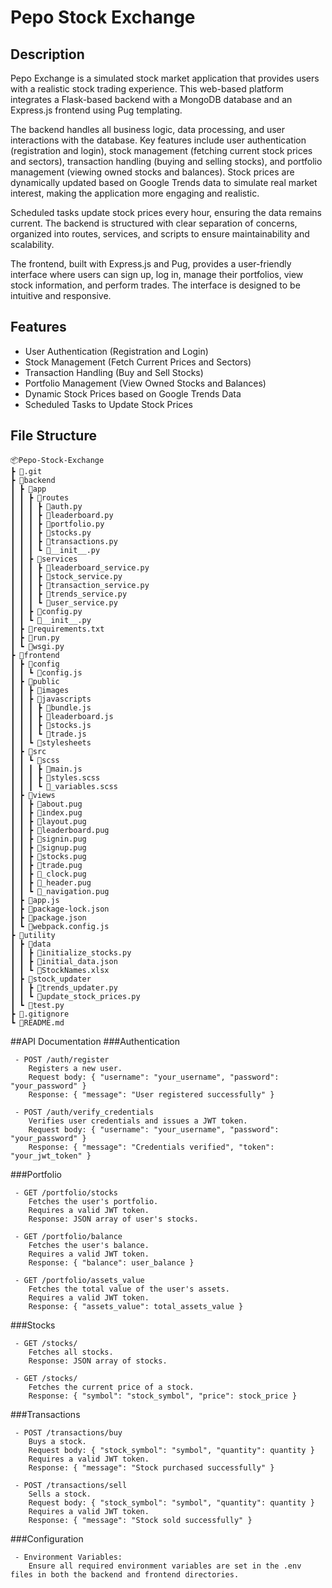 # Pepo Stock Exchange

## Description

Pepo Exchange is a simulated stock market application that provides users with a realistic stock trading experience. This web-based platform integrates a Flask-based backend with a MongoDB database and an Express.js frontend using Pug templating.

The backend handles all business logic, data processing, and user interactions with the database. Key features include user authentication (registration and login), stock management (fetching current stock prices and sectors), transaction handling (buying and selling stocks), and portfolio management (viewing owned stocks and balances). Stock prices are dynamically updated based on Google Trends data to simulate real market interest, making the application more engaging and realistic.

Scheduled tasks update stock prices every hour, ensuring the data remains current. The backend is structured with clear separation of concerns, organized into routes, services, and scripts to ensure maintainability and scalability.

The frontend, built with Express.js and Pug, provides a user-friendly interface where users can sign up, log in, manage their portfolios, view stock information, and perform trades. The interface is designed to be intuitive and responsive.

## Features

- User Authentication (Registration and Login)
- Stock Management (Fetch Current Prices and Sectors)
- Transaction Handling (Buy and Sell Stocks)
- Portfolio Management (View Owned Stocks and Balances)
- Dynamic Stock Prices based on Google Trends Data
- Scheduled Tasks to Update Stock Prices

## File Structure

```
📦Pepo-Stock-Exchange
┣ 📂.git
┣ 📂backend
┃ ┣ 📂app
┃ ┃ ┣ 📂routes
┃ ┃ ┃ ┣ 📜auth.py
┃ ┃ ┃ ┣ 📜leaderboard.py
┃ ┃ ┃ ┣ 📜portfolio.py
┃ ┃ ┃ ┣ 📜stocks.py
┃ ┃ ┃ ┣ 📜transactions.py
┃ ┃ ┃ ┗ 📜__init__.py
┃ ┃ ┣ 📂services
┃ ┃ ┃ ┣ 📜leaderboard_service.py
┃ ┃ ┃ ┣ 📜stock_service.py
┃ ┃ ┃ ┣ 📜transaction_service.py
┃ ┃ ┃ ┣ 📜trends_service.py
┃ ┃ ┃ ┗ 📜user_service.py
┃ ┃ ┣ 📜config.py
┃ ┃ ┗ 📜__init__.py
┃ ┣ 📜requirements.txt
┃ ┣ 📜run.py
┃ ┗ 📜wsgi.py
┣ 📂frontend
┃ ┣ 📂config
┃ ┃ ┗ 📜config.js
┃ ┣ 📂public
┃ ┃ ┣ 📂images
┃ ┃ ┣ 📂javascripts
┃ ┃ ┃ ┣ 📜bundle.js
┃ ┃ ┃ ┣ 📜leaderboard.js
┃ ┃ ┃ ┣ 📜stocks.js
┃ ┃ ┃ ┗ 📜trade.js
┃ ┃ ┗ 📂stylesheets
┃ ┣ 📂src
┃ ┃ ┗ 📂scss
┃ ┃ ┃ ┣ 📜main.js
┃ ┃ ┃ ┣ 📜styles.scss
┃ ┃ ┃ ┗ 📜_variables.scss
┃ ┣ 📂views
┃ ┃ ┣ 📜about.pug
┃ ┃ ┣ 📜index.pug
┃ ┃ ┣ 📜layout.pug
┃ ┃ ┣ 📜leaderboard.pug
┃ ┃ ┣ 📜signin.pug
┃ ┃ ┣ 📜signup.pug
┃ ┃ ┣ 📜stocks.pug
┃ ┃ ┣ 📜trade.pug
┃ ┃ ┣ 📜_clock.pug
┃ ┃ ┣ 📜_header.pug
┃ ┃ ┗ 📜_navigation.pug
┃ ┣ 📜app.js
┃ ┣ 📜package-lock.json
┃ ┣ 📜package.json
┃ ┗ 📜webpack.config.js
┣ 📂utility
┃ ┣ 📂data
┃ ┃ ┣ 📜initialize_stocks.py
┃ ┃ ┣ 📜initial_data.json
┃ ┃ ┗ 📜StockNames.xlsx
┃ ┣ 📂stock_updater
┃ ┃ ┣ 📜trends_updater.py
┃ ┃ ┗ 📜update_stock_prices.py
┃ ┗ 📜test.py
┣ 📜.gitignore
┗ 📜README.md
```

##API Documentation
###Authentication

     - POST /auth/register
        Registers a new user.
        Request body: { "username": "your_username", "password": "your_password" }
        Response: { "message": "User registered successfully" }

     - POST /auth/verify_credentials
        Verifies user credentials and issues a JWT token.
        Request body: { "username": "your_username", "password": "your_password" }
        Response: { "message": "Credentials verified", "token": "your_jwt_token" }

###Portfolio

     - GET /portfolio/stocks
        Fetches the user's portfolio.
        Requires a valid JWT token.
        Response: JSON array of user's stocks.

     - GET /portfolio/balance
        Fetches the user's balance.
        Requires a valid JWT token.
        Response: { "balance": user_balance }

     - GET /portfolio/assets_value
        Fetches the total value of the user's assets.
        Requires a valid JWT token.
        Response: { "assets_value": total_assets_value }

###Stocks

     - GET /stocks/
        Fetches all stocks.
        Response: JSON array of stocks.

     - GET /stocks/
        Fetches the current price of a stock.
        Response: { "symbol": "stock_symbol", "price": stock_price }

###Transactions

     - POST /transactions/buy
        Buys a stock.
        Request body: { "stock_symbol": "symbol", "quantity": quantity }
        Requires a valid JWT token.
        Response: { "message": "Stock purchased successfully" }

     - POST /transactions/sell
        Sells a stock.
        Request body: { "stock_symbol": "symbol", "quantity": quantity }
        Requires a valid JWT token.
        Response: { "message": "Stock sold successfully" }

###Configuration

     - Environment Variables:
        Ensure all required environment variables are set in the .env files in both the backend and frontend directories.